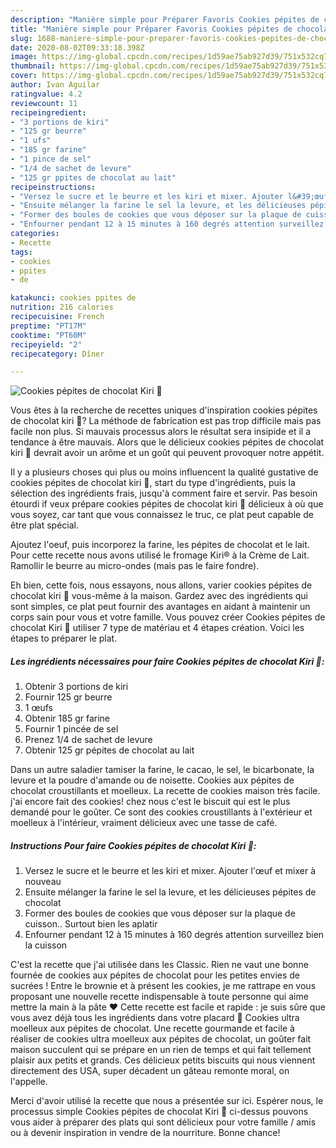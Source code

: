 ```yaml
---
description: "Manière simple pour Préparer Favoris Cookies pépites de chocolat Kiri 🧀"
title: "Manière simple pour Préparer Favoris Cookies pépites de chocolat Kiri 🧀"
slug: 1688-maniere-simple-pour-preparer-favoris-cookies-pepites-de-chocolat-kiri
date: 2020-08-02T09:33:18.398Z
image: https://img-global.cpcdn.com/recipes/1d59ae75ab927d39/751x532cq70/cookies-pepites-de-chocolat-kiri-🧀-photo-principale-de-la-recette.jpg
thumbnail: https://img-global.cpcdn.com/recipes/1d59ae75ab927d39/751x532cq70/cookies-pepites-de-chocolat-kiri-🧀-photo-principale-de-la-recette.jpg
cover: https://img-global.cpcdn.com/recipes/1d59ae75ab927d39/751x532cq70/cookies-pepites-de-chocolat-kiri-🧀-photo-principale-de-la-recette.jpg
author: Ivan Aguilar
ratingvalue: 4.2
reviewcount: 11
recipeingredient:
- "3 portions de kiri"
- "125 gr beurre"
- "1 ufs"
- "185 gr farine"
- "1 pince de sel"
- "1/4 de sachet de levure"
- "125 gr ppites de chocolat au lait"
recipeinstructions:
- "Versez le sucre et le beurre et les kiri et mixer. Ajouter l&#39;œuf et mixer à nouveau"
- "Ensuite mélanger la farine le sel la levure, et les délicieuses pépites de chocolat"
- "Former des boules de cookies que vous déposer sur la plaque de cuisson.. Surtout bien les aplatir"
- "Enfourner pendant 12 à 15 minutes à 160 degrés attention surveillez bien la cuisson"
categories:
- Recette
tags:
- cookies
- ppites
- de

katakunci: cookies ppites de 
nutrition: 216 calories
recipecuisine: French
preptime: "PT17M"
cooktime: "PT60M"
recipeyield: "2"
recipecategory: Dîner

---
```



![Cookies pépites de chocolat Kiri 🧀](https://img-global.cpcdn.com/recipes/1d59ae75ab927d39/751x532cq70/cookies-pepites-de-chocolat-kiri-🧀-photo-principale-de-la-recette.jpg)

Vous êtes à la recherche de recettes uniques d'inspiration cookies pépites de chocolat kiri 🧀? La méthode de fabrication est pas trop difficile mais pas facile non plus. Si mauvais processus alors le résultat sera insipide et il a tendance à être mauvais. Alors que le délicieux cookies pépites de chocolat kiri 🧀 devrait avoir un arôme et un goût qui peuvent provoquer notre appétit.

Il y a plusieurs choses qui plus ou moins influencent la qualité gustative de cookies pépites de chocolat kiri 🧀, start du type d'ingrédients, puis la sélection des ingrédients frais, jusqu'à comment faire et servir. Pas besoin étourdi if veux prépare cookies pépites de chocolat kiri 🧀 délicieux à où que vous soyez, car tant que vous connaissez le truc, ce plat peut capable de être plat spécial.

Ajoutez l&#39;oeuf, puis incorporez la farine, les pépites de chocolat et le lait. Pour cette recette nous avons utilisé le fromage Kiri® à la Crème de Lait. Ramollir le beurre au micro-ondes (mais pas le faire fondre).


Eh bien, cette fois, nous essayons, nous allons, varier cookies pépites de chocolat kiri 🧀 vous-même à la maison. Gardez avec des ingrédients qui sont simples, ce plat peut fournir des avantages en aidant à maintenir un corps sain pour vous et votre famille. Vous pouvez créer Cookies pépites de chocolat Kiri 🧀 utiliser 7 type de matériau et 4 étapes création. Voici les étapes to préparer le plat.

<!--inarticleads1-->

##### Les ingrédients nécessaires pour faire Cookies pépites de chocolat Kiri 🧀:

1. Obtenir 3 portions de kiri
1. Fournir 125 gr beurre
1.  1 œufs
1. Obtenir 185 gr farine
1. Fournir 1 pincée de sel
1. Prenez 1/4 de sachet de levure
1. Obtenir 125 gr pépites de chocolat au lait


Dans un autre saladier tamiser la farine, le cacao, le sel, le bicarbonate, la levure et la poudre d&#39;amande ou de noisette. Cookies aux pépites de chocolat croustillants et moelleux. La recette de cookies maison très facile. j&#39;ai encore fait des cookies! chez nous c&#39;est le biscuit qui est le plus demandé pour le goûter. Ce sont des cookies croustillants à l&#39;extérieur et moelleux à l&#39;intérieur, vraiment délicieux avec une tasse de café. 

<!--inarticleads2-->

##### Instructions Pour faire Cookies pépites de chocolat Kiri 🧀:

1. Versez le sucre et le beurre et les kiri et mixer. Ajouter l&#39;œuf et mixer à nouveau
1. Ensuite mélanger la farine le sel la levure, et les délicieuses pépites de chocolat
1. Former des boules de cookies que vous déposer sur la plaque de cuisson.. Surtout bien les aplatir
1. Enfourner pendant 12 à 15 minutes à 160 degrés attention surveillez bien la cuisson


C&#39;est la recette que j&#39;ai utilisée dans les Classic. Rien ne vaut une bonne fournée de cookies aux pépites de chocolat pour les petites envies de sucrées ! Entre le brownie et à présent les cookies, je me rattrape en vous proposant une nouvelle recette indispensable à toute personne qui aime mettre la main à la pâte ♥ Cette recette est facile et rapide : je suis sûre que vous avez déjà tous les ingrédients dans votre placard 🙂 Cookies ultra moelleux aux pépites de chocolat. Une recette gourmande et facile à réaliser de cookies ultra moelleux aux pépites de chocolat, un goûter fait maison succulent qui se prépare en un rien de temps et qui fait tellement plaisir aux petits et grands. Ces délicieux petits biscuits qui nous viennent directement des USA, super décadent un gâteau remonte moral, on l&#39;appelle. 


Merci d'avoir utilisé la recette que nous a présentée sur ici. Espérer nous, le processus simple Cookies pépites de chocolat Kiri 🧀 ci-dessus pouvons vous aider à préparer des plats qui sont délicieux pour votre famille / amis ou à devenir inspiration in vendre de la nourriture. Bonne chance!
